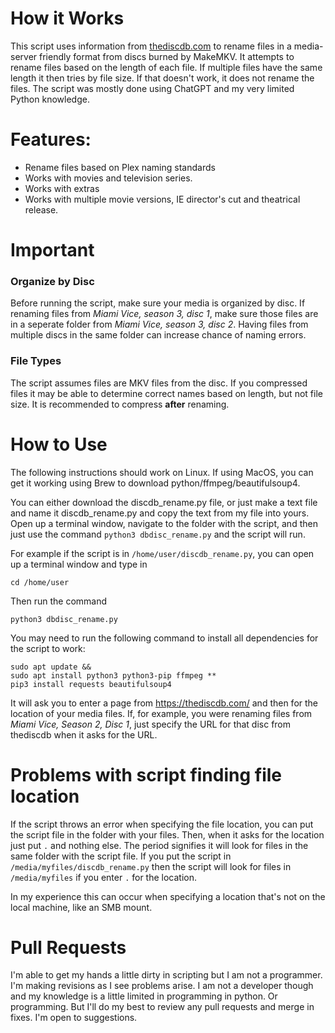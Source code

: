 # How it Works
This script uses information from [thediscdb.com](https://thediscdb.com/) to rename files in a media-server friendly format from discs burned by MakeMKV. It attempts to rename files based on the length of each file. If multiple files have the same length it then tries by file size. If that doesn't work, it does not rename the files. The script was mostly done using ChatGPT and my very limited Python knowledge.

# Features:
* Rename files based on Plex naming standards
* Works with movies and television series.
* Works with extras
* Works with multiple movie versions, IE director's cut and theatrical release.

# Important
### Organize by Disc
Before running the script, make sure your media is organized by disc. If renaming files from *Miami Vice, season 3, disc 1*, make sure those files are in a seperate folder from *Miami Vice, season 3, disc 2*. Having files from multiple discs in the same folder can increase chance of naming errors.
### File Types
The script assumes files are MKV files from the disc. If you compressed files it may be able to determine correct names based on length, but not file size. It is recommended to compress **after** renaming. 


# How to Use
The following instructions should work on Linux. If using MacOS, you can get it working using Brew to download python/ffmpeg/beautifulsoup4.

You can either download the discdb_rename.py file, or just make a text file and name it discdb_rename.py and copy the text from my file into yours. Open up a terminal window, navigate to the folder with the script, and then just use the command ```python3 dbdisc_rename.py``` and the script will run. 

For example if the script is in ```/home/user/discdb_rename.py```, you can open up a terminal window and type in 

```
cd /home/user
```

Then run the command

```
python3 dbdisc_rename.py
```

You may need to run the following command to install all dependencies for the script to work:

```
sudo apt update &&
sudo apt install python3 python3-pip ffmpeg **
pip3 install requests beautifulsoup4
```

It will ask you to enter a page from https://thediscdb.com/ and then for the location of your media files. If, for example, you were renaming files from *Miami Vice, Season 2, Disc 1*, just specify the URL for that disc from thediscdb when it asks for the URL.

# Problems with script finding file location
If the script throws an error when specifying the file location, you can put the script file in the folder with your files. Then, when it asks for the location just put ```.``` and nothing else. The period signifies it will look for files in the same folder with the script file. If you put the script in ```/media/myfiles/discdb_rename.py``` then the script will look for files in ```/media/myfiles``` if you enter ```.``` for the location.

In my experience this can occur when specifying a location that's not on the local machine, like an SMB mount.

# Pull Requests
I'm able to get my hands a little dirty in scripting but I am not a programmer. I'm making revisions as I see problems arise. I am not a developer though and my knowledge is a little limited in programming in python. Or programming. But I'll do my best to review any pull requests and merge in fixes. I'm open to suggestions.
